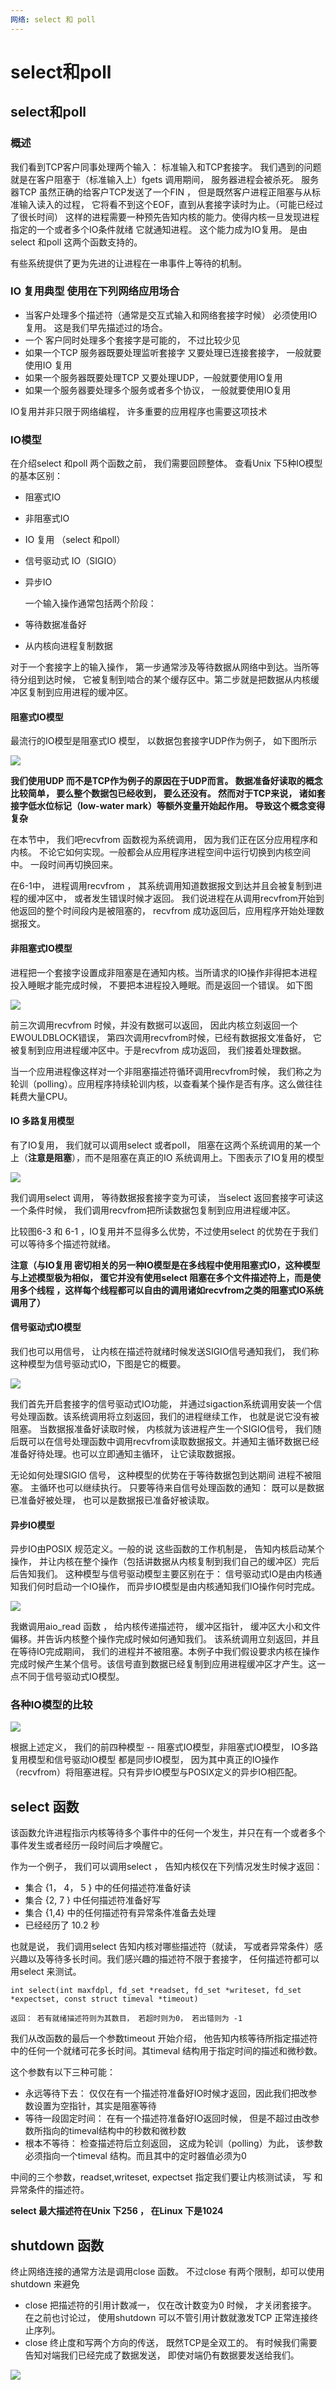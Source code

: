 ```yaml
---
网络: select 和 poll
---
```


# select和poll

## select和poll

### 概述

我们看到TCP客户同事处理两个输入： 标准输入和TCP套接字。 我们遇到的问题就是在客户阻塞于（标准输入上）fgets 调用期间， 服务器进程会被杀死。 服务器TCP 虽然正确的给客户TCP发送了一个FIN ， 但是既然客户进程正阻塞与从标准输入读入的过程， 它将看不到这个EOF，直到从套接字读时为止。（可能已经过了很长时间） 这样的进程需要一种预先告知内核的能力。使得内核一旦发现进程指定的一个或者多个IO条件就绪 它就通知进程。 这个能力成为IO复用。 是由select 和poll 这两个函数支持的。

有些系统提供了更为先进的让进程在一串事件上等待的机制。

### IO 复用典型 使用在下列网络应用场合

* 当客户处理多个描述符（通常是交互式输入和网络套接字时候） 必须使用IO复用。 这是我们早先描述过的场合。
* 一个 客户同时处理多个套接字是可能的， 不过比较少见
* 如果一个TCP 服务器既要处理监听套接字 又要处理已连接套接字， 一般就要使用IO 复用
* 如果一个服务器既要处理TCP 又要处理UDP，一般就要使用IO复用
* 如果一个服务器要处理多个服务或者多个协议， 一般就要使用IO复用

IO复用并非只限于网络编程， 许多重要的应用程序也需要这项技术

### IO模型

在介绍select 和poll 两个函数之前， 我们需要回顾整体。 查看Unix 下5种IO模型的基本区别：

* 阻塞式IO
* 非阻塞式IO
* IO 复用 （select 和poll）
* 信号驱动式 IO（SIGIO）
* 异步IO

  一个输入操作通常包括两个阶段：

* 等待数据准备好
* 从内核向进程复制数据

对于一个套接字上的输入操作， 第一步通常涉及等待数据从网络中到达。当所等待分组到达时候， 它被复制到啮合的某个缓存区中。第二步就是把数据从内核缓冲区复制到应用进程的缓冲区。

#### 阻塞式IO模型

最流行的IO模型是阻塞式IO 模型， 以数据包套接字UDP作为例子， 如下图所示

![](../../.gitbook/assets/image%20%2830%29.png)

**我们使用UDP 而不是TCP作为例子的原因在于UDP而言。 数据准备好读取的概念比较简单， 要么整个数据包已经收到， 要么还没有。 然而对于TCP来说， 诸如套接字低水位标记（low-water mark）等额外变量开始起作用。 导致这个概念变得复杂**

在本节中， 我们吧recvfrom 函数视为系统调用， 因为我们正在区分应用程序和内核。 不论它如何实现。一般都会从应用程序进程空间中运行切换到内核空间中。 一段时间再切换回来。

在6-1中， 进程调用recvfrom ， 其系统调用知道数据报文到达并且会被复制到进程的缓冲区中， 或者发生错误时候才返回。 我们说进程在从调用recvfrom开始到他返回的整个时间段内是被阻塞的， recvfrom 成功返回后，应用程序开始处理数据报文。

#### 非阻塞式IO模型

进程把一个套接字设置成非阻塞是在通知内核。当所请求的IO操作非得把本进程投入睡眠才能完成时候， 不要把本进程投入睡眠。而是返回一个错误。 如下图

![](../../.gitbook/assets/image%20%2819%29.png)

前三次调用recvfrom 时候，并没有数据可以返回， 因此内核立刻返回一个 EWOULDBLOCK错误， 第四次调用recvfrom时候，已经有数据报文准备好， 它被复制到应用进程缓冲区中。于是recvfrom 成功返回， 我们接着处理数据。

当一个应用进程像这样对一个非阻塞描述符循环调用recvfrom时候， 我们称之为轮训（polling）。应用程序持续轮训内核，以查看某个操作是否有序。这么做往往耗费大量CPU。

#### IO 多路复用模型

有了IO复用， 我们就可以调用select 或者poll， 阻塞在这两个系统调用的某一个上（**注意是阻塞**），而不是阻塞在真正的IO 系统调用上。下图表示了IO复用的模型

![](../../.gitbook/assets/image%20%285%29.png)

我们调用select 调用， 等待数据报套接字变为可读， 当select 返回套接字可读这一个条件时候， 我们调用recvfrom把所读数据包复制到应用进程缓冲区。

比较图6-3 和 6-1 ，IO复用并不显得多么优势，不过使用select 的优势在于我们可以等待多个描述符就绪。

**注意（与IO复用 密切相关的另一种IO模型是在多线程中使用阻塞式IO，这种模型与上述模型极为相似， 蛋它并没有使用select 阻塞在多个文件描述符上，而是使用多个线程 ，这样每个线程都可以自由的调用诸如recvfrom之类的阻塞式IO系统调用了）**

#### 信号驱动式IO模型

我们也可以用信号， 让内核在描述符就绪时候发送SIGIO信号通知我们， 我们称这种模型为信号驱动式IO，下图是它的概要。

![](../../.gitbook/assets/image%20%284%29.png)

我们首先开启套接字的信号驱动式IO功能， 并通过sigaction系统调用安装一个信号处理函数。该系统调用将立刻返回，我们的进程继续工作， 也就是说它没有被阻塞。 当数据报准备好读取时候， 内核就为该进程产生一个SIGIO信号， 我们随后既可以在信号处理函数中调用recvfrom读取数据报文。并通知主循环数据已经准备好待处理。也可以立即通知主循环， 让它读取数据报。

无论如何处理SIGIO 信号， 这种模型的优势在于等待数据包到达期间 进程不被阻塞。 主循环也可以继续执行。 只要等待来自信号处理函数的通知： 既可以是数据已准备好被处理， 也可以是数据报已准备好被读取。

#### 异步IO模型

异步IO由POSIX 规范定义。一般的说 这些函数的工作机制是， 告知内核启动某个操作， 并让内核在整个操作（包括讲数据从内核复制到我们自己的缓冲区）完后后告知我们。 这种模型与信号驱动模型主要区别在于： 信号驱动式IO是由内核通知我们何时启动一个IO操作， 而异步IO模型是由内核通知我们IO操作何时完成。

![](../../.gitbook/assets/image%20%2821%29.png)

我嫩调用aio\_read 函数 ， 给内核传递描述符， 缓冲区指针， 缓冲区大小和文件偏移。并告诉内核整个操作完成时候如何通知我们。 该系统调用立刻返回，并且在等待IO完成期间， 我们的进程并不被阻塞。本例子中我们假设要求内核在操作完成时候产生某个信号。该信号直到数据已经复制到应用进程缓冲区才产生。这一点不同于信号驱动式IO模型。

### 各种IO模型的比较

![](../../.gitbook/assets/image%20%2822%29.png)

根据上述定义， 我们的前四种模型 -- 阻塞式IO模型，非阻塞式IO模型， IO多路复用模型和信号驱动IO模型 都是同步IO模型， 因为其中真正的IO操作（recvfrom）将阻塞进程。只有异步IO模型与POSIX定义的异步IO相匹配。

## select 函数

该函数允许进程指示内核等待多个事件中的任何一个发生，并只在有一个或者多个事件发生或者经历一段时间后才唤醒它。

作为一个例子， 我们可以调用select ， 告知内核仅在下列情况发生时候才返回：

* 集合 {1， 4， 5 } 中的任何描述符准备好读
* 集合 {2, 7 } 中任何描述符准备好写
* 集合 {1,4} 中的任何描述符有异常条件准备去处理
* 已经经历了 10.2 秒

也就是说， 我们调用select 告知内核对哪些描述符（就读， 写或者异常条件）感兴趣以及等待多长时间。我们感兴趣的描述符不限于套接字， 任何描述符都可以用select 来测试。

```text
int select(int maxfdpl, fd_set *readset, fd_set *writeset, fd_set *expectset, const struct timeval *timeout)

返回： 若有就绪描述符则为其数目， 若超时则为0， 若出错则为 -1
```

我们从改函数的最后一个参数timeout 开始介绍， 他告知内核等待所指定描述符中的任何一个就绪可花多长时间。其timeval 结构用于指定时间的描述和微秒数。

这个参数有以下三种可能：

* 永远等待下去： 仅仅在有一个描述符准备好IO时候才返回，因此我们把改参数设置为空指针，其实是阻塞等待
* 等待一段固定时间： 在有一个描述符准备好IO返回时候， 但是不超过由改参数所指向的timeval结构中的秒数和微秒数
* 根本不等待： 检查描述符后立刻返回， 这成为轮训（polling）为此， 该参数必须指向一个timeval 结构。而且其中的定时器值必须为0

中间的三个参数，readset,writeset, expectset 指定我们要让内核测试读， 写 和异常条件的描述符。

**select 最大描述符在Unix 下256 ， 在Linux 下是1024**

## shutdown 函数

终止网络连接的通常方法是调用close 函数。 不过close 有两个限制，却可以使用shutdown 来避免

* close 把描述符的引用计数减一， 仅在改计数变为0 时候， 才关闭套接字。 在之前也讨论过， 使用shutdown 可以不管引用计数就激发TCP 正常连接终止序列。
* close 终止度和写两个方向的传送， 既然TCP是全双工的。 有时候我们需要告知对端我们已经完成了数据发送， 即使对端仍有数据要发送给我们。

![](../../.gitbook/assets/image%20%2833%29.png)

